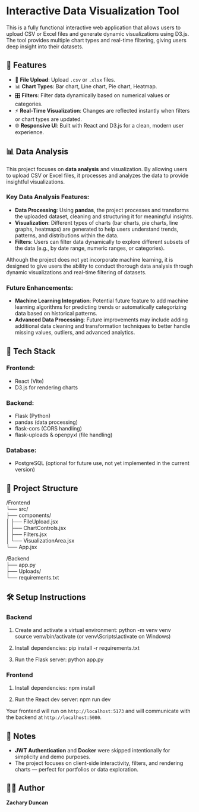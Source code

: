 # Interactive Data Visualization Tool

This is a fully functional interactive web application that allows users to upload CSV or Excel files and generate dynamic visualizations using D3.js. The tool provides multiple chart types and real-time filtering, giving users deep insight into their datasets.

## 🚀 Features

- 📂 **File Upload**: Upload `.csv` or `.xlsx` files.
- 📊 **Chart Types**: Bar chart, Line chart, Pie chart, Heatmap.
- 🎛️ **Filters**: Filter data dynamically based on numerical values or categories.
- ⚡ **Real-Time Visualization**: Changes are reflected instantly when filters or chart types are updated.
- 🌐 **Responsive UI**: Built with React and D3.js for a clean, modern user experience.

## 📊 Data Analysis

This project focuses on **data analysis** and visualization. By allowing users to upload CSV or Excel files, it processes and analyzes the data to provide insightful visualizations.

### Key Data Analysis Features:
- **Data Processing**: Using **pandas**, the project processes and transforms the uploaded dataset, cleaning and structuring it for meaningful insights.
- **Visualization**: Different types of charts (bar charts, pie charts, line graphs, heatmaps) are generated to help users understand trends, patterns, and distributions within the data.
- **Filters**: Users can filter data dynamically to explore different subsets of the data (e.g., by date range, numeric ranges, or categories).

Although the project does not yet incorporate machine learning, it is designed to give users the ability to conduct thorough data analysis through dynamic visualizations and real-time filtering of datasets.

### Future Enhancements:
- **Machine Learning Integration**: Potential future feature to add machine learning algorithms for predicting trends or automatically categorizing data based on historical patterns.
- **Advanced Data Processing**: Future improvements may include adding additional data cleaning and transformation techniques to better handle missing values, outliers, and advanced analytics.

## 🧠 Tech Stack

### Frontend:
- React (Vite)
- D3.js for rendering charts

### Backend:
- Flask (Python)
- pandas (data processing)
- flask-cors (CORS handling)
- flask-uploads & openpyxl (file handling)

### Database:
- PostgreSQL (optional for future use, not yet implemented in the current version)

## 📁 Project Structure

/Frontend  
└── src/  
    ├── components/  
    │   ├── FileUpload.jsx  
    │   ├── ChartControls.jsx  
    │   ├── Filters.jsx  
    │   └── VisualizationArea.jsx  
    └── App.jsx  

/Backend  
├── app.py  
├── Uploads/  
└── requirements.txt  

## 🛠️ Setup Instructions

### Backend

1. Create and activate a virtual environment:
   python -m venv venv  
   source venv/bin/activate (or venv\Scripts\activate on Windows)

2. Install dependencies:
   pip install -r requirements.txt

3. Run the Flask server:
   python app.py

### Frontend

1. Install dependencies:
   npm install

2. Run the React dev server:
   npm run dev

Your frontend will run on `http://localhost:5173` and will communicate with the backend at `http://localhost:5000`.

## 📌 Notes

- **JWT Authentication** and **Docker** were skipped intentionally for simplicity and demo purposes.
- The project focuses on client-side interactivity, filters, and rendering charts — perfect for portfolios or data exploration.

## 🧑‍💻 Author

**Zachary Duncan**  
